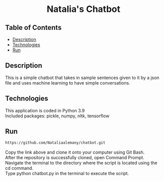 <div align="center">
    
# Natalia's Chatbot
    
</div>


## Table of Contents
- [Description](#Description)
- [Technologies](#Technologies)
- [Run](#Run)

## Description
This is a simple chatbot that takes in sample sentences given to it by a json file and uses machine learning to have simple conversations.

## Technologies
This application is coded in Python 3.9<br>
Included packages: pickle, numpy, nltk, tensorflow

## Run
``` sh
https://github.com/Nataliaalemany/chatbot.git
```
Copy the link above and clone it onto your computer using Git Bash.<br>
After the repository is successfully cloned, open Command Prompt.<br>
Navigate the terminal to the directory where the script is located using the cd command.<br>
Type python chatbot.py in the terminal to execute the script. 
